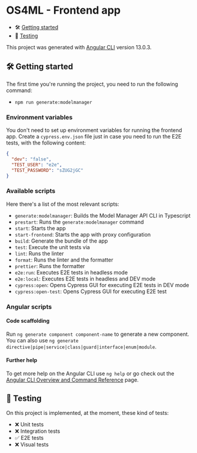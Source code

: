 # OS4ML - Frontend app

- 🛠️ [Getting started](#🛠️-getting-started)
- 🧪 [Testing](#🧪-testing)

This project was generated with [Angular CLI](https://github.com/angular/angular-cli) version 13.0.3.

## 🛠️ Getting started

The first time you're running the project, you need to run the following command:

- `npm run generate:modelmanager`

### Environment variables

You don't need to set up environment variables for running the frontend app.
Create a `cypress.env.json` file just in case you need to run the E2E tests, with the following content:

```json
{
  "dev": "false",
  "TEST_USER": "e2e",
  "TEST_PASSWORD": "sZUG2jGC"
}
```

### Available scripts

Here there's a list of the most relevant scripts:

- `generate:modelmanager`: Builds the Model Manager API CLI in Typescript
- `prestart`: Runs the `generate:modelmanager` command
- `start`: Starts the app
- `start-frontend`: Starts the app with proxy configuration
- `build`: Generate the bundle of the app
- `test`: Execute the unit tests via
- `lint`: Runs the linter
- `format`: Runs the linter and the formatter
- `prettier`: Runs the formatter
- `e2e:run`: Executes E2E tests in headless mode
- `e2e:local`: Executes E2E tests in headless and DEV mode
- `cypress:open`: Opens Cypress GUI for executing E2E tests in DEV mode
- `cypress:open-test`: Opens Cypress GUI for executing E2E test

### Angular scripts

#### Code scaffolding

Run `ng generate component component-name` to generate a new component. You can also use `ng generate directive|pipe|service|class|guard|interface|enum|module`.

#### Further help

To get more help on the Angular CLI use `ng help` or go check out the [Angular CLI Overview and Command Reference](https://angular.io/cli) page.

## 🧪 Testing

On this project is implemented, at the moment, these kind of tests:

- ❌ Unit tests
- ❌ Integration tests
- ✅ E2E tests
- ❌ Visual tests
